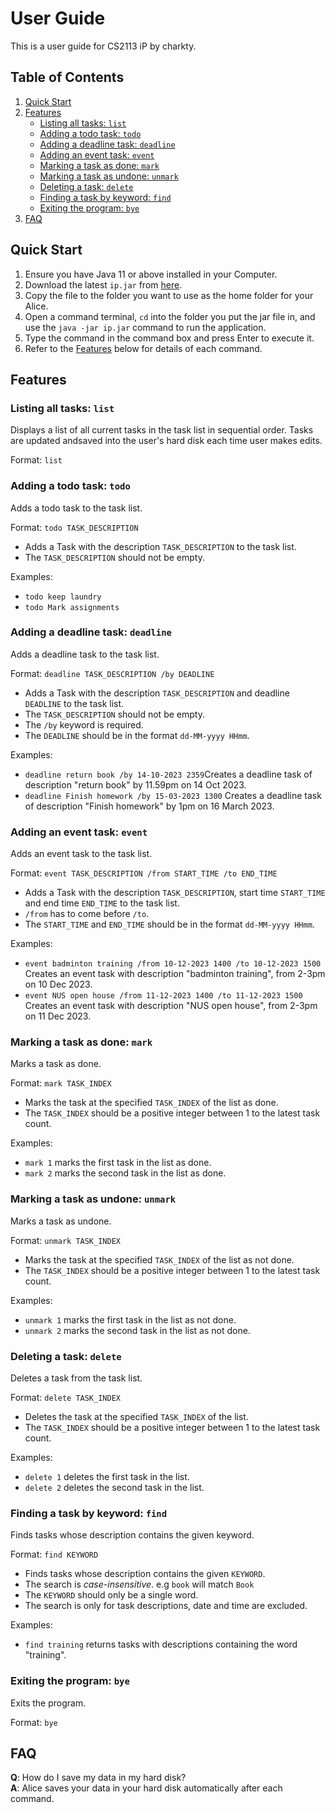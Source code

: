 # User Guide
This is a user guide for CS2113 iP by charkty.

## Table of Contents
1. [Quick Start](#quick-start)
2. [Features](#features)
   - [Listing all tasks: `list`](#listing-all-tasks-list)
   - [Adding a todo task: `todo`](#adding-a-todo-task-todo)
   - [Adding a deadline task: `deadline`](#adding-a-deadline-task-deadline)
   - [Adding an event task: `event`](#adding-an-event-task-event)
   - [Marking a task as done: `mark`](#marking-a-task-as-done-mark)
   - [Marking a task as undone: `unmark`](#marking-a-task-as-undone-unmark)
   - [Deleting a task: `delete`](#deleting-a-task-delete)
   - [Finding a task by keyword: `find`](#finding-a-task-by-keyword-find)
   - [Exiting the program: `bye`](#exiting-the-program-bye)
3. [FAQ](#faq)

## Quick Start

1. Ensure you have Java 11 or above installed in your Computer.
2. Download the latest `ip.jar` from [here](https://github.com/charkty/ip/releases/tag/A-Release).
3. Copy the file to the folder you want to use as the home folder for your Alice.
4. Open a command terminal, `cd` into the folder you put the jar file in, and use the `java -jar
   ip.jar` command to run the application.
5. Type the command in the command box and press Enter to execute it.
6. Refer to the [Features](#features) below for details of each command.

## Features

### Listing all tasks: `list`

Displays a list of all current tasks in the task list in sequential order. Tasks are updated andsaved into the user's hard disk each time user makes edits.

Format: `list`

### Adding a todo task: `todo`

Adds a todo task to the task list.

Format: `todo TASK_DESCRIPTION`
- Adds a Task with the description `TASK_DESCRIPTION` to the task list.
- The `TASK_DESCRIPTION` should not be empty.

Examples:
- `todo keep laundry`
- `todo Mark assignments`

### Adding a deadline task: `deadline`

Adds a deadline task to the task list.

Format: `deadline TASK_DESCRIPTION /by DEADLINE`

- Adds a Task with the description `TASK_DESCRIPTION` and deadline `DEADLINE` to the task list.
- The `TASK_DESCRIPTION` should not be empty.
- The `/by` keyword is required.
- The `DEADLINE` should be in the format `dd-MM-yyyy HHmm`.

Examples:
- `deadline return book /by 14-10-2023 2359`Creates a deadline task of description "return book" by 11.59pm on 14 Oct 2023.
- `deadline Finish homework /by 15-03-2023 1300` Creates a deadline task of description "Finish homework" by 1pm on 16 March 2023.

### Adding an event task: `event`

Adds an event task to the task list.

Format: `event TASK_DESCRIPTION /from START_TIME /to END_TIME`

- Adds a Task with the description `TASK_DESCRIPTION`, start time `START_TIME`
  and end time `END_TIME` to the task list.
- `/from` has to come before `/to`.
- The `START_TIME` and `END_TIME` should be in the format `dd-MM-yyyy HHmm`.


Examples:
- `event badminton training /from 10-12-2023 1400 /to 10-12-2023 1500` Creates an event task with description "badminton training", from 2-3pm on 10 Dec 2023.
- `event NUS open house /from 11-12-2023 1400 /to 11-12-2023 1500` Creates an event task with description "NUS open house", from 2-3pm on 11 Dec 2023.

### Marking a task as done: `mark`

Marks a task as done.

Format: `mark TASK_INDEX`

- Marks the task at the specified `TASK_INDEX` of the list as done.
- The `TASK_INDEX` should be a positive integer between 1 to the latest task count.

Examples:
- `mark 1` marks the first task in the list as done.
- `mark 2` marks the second task in the list as done.

### Marking a task as undone: `unmark`

Marks a task as undone.

Format: `unmark TASK_INDEX`

- Marks the task at the specified `TASK_INDEX` of the list as not done.
- The `TASK_INDEX` should be a positive integer between 1 to the latest task count.

Examples:
- `unmark 1` marks the first task in the list as not done.
- `unmark 2` marks the second task in the list as not done.

### Deleting a task: `delete`

Deletes a task from the task list.

Format: `delete TASK_INDEX`

- Deletes the task at the specified `TASK_INDEX` of the list.
- The `TASK_INDEX` should be a positive integer between 1 to the latest task count.

Examples:
- `delete 1` deletes the first task in the list.
- `delete 2` deletes the second task in the list.

### Finding a task by keyword: `find`

Finds tasks whose description contains the given keyword.

Format: `find KEYWORD`

- Finds tasks whose description contains the given `KEYWORD`.
- The search is *case-insensitive*. e.g `book` will match `Book`
- The `KEYWORD` should only be a single word.
- The search is only for task descriptions, date and time are excluded.

Examples:
- `find training` returns tasks with descriptions containing the word "training".

### Exiting the program: `bye`

Exits the program.

Format: `bye`

## FAQ

**Q**: How do I save my data in my hard disk?  
**A**: Alice saves your data in your hard disk automatically after each command.
